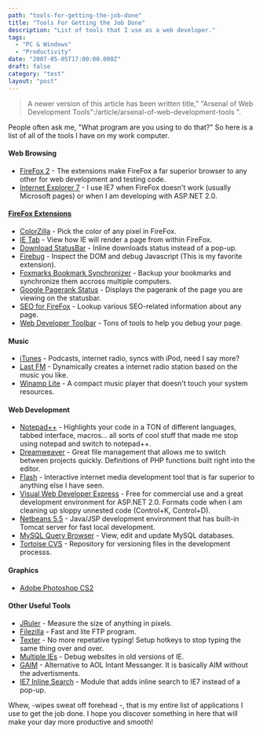 ```yaml
---
path: "tools-for-getting-the-job-done"
title: "Tools For Getting the Job Done"
description: "List of tools that I use as a web developer."
tags: 
  - "PC & Windows"
  - "Productivity"
date: "2007-05-05T17:00:00.000Z"
draft: false
category: "test"
layout: "post"
---
```


> A newer version of this article has been written title," "Arsenal of Web Development Tools":/article/arsenal-of-web-development-tools ".

People often ask me, "What program are you using to do that?" So here is a list of all of the tools I have on my work computer.

#### Web Browsing
- [FireFox 2](http://www.mozilla.com/en-US/firefox/) - The extensions make FireFox a far superior browser to any other for web development and testing code.
- [Internet Explorer 7](http://www.microsoft.com/windows/products/winfamily/ie/default.mspx) - I use IE7 when FireFox doesn't work (usually Microsoft pages) or when I am developing with ASP.NET 2.0.

#### [FireFox Extensions](https://addons.mozilla.org/firefox/extensions/)
- [ColorZilla](https://addons.mozilla.org/firefox/271/) - Pick the color of any pixel in FireFox.
- [IE Tab](https://addons.mozilla.org/firefox/1419/) - View how IE will render a page from within FireFox.
- [Download StatusBar](https://addons.mozilla.org/firefox/26/) - Inline downloads status instead of a pop-up.
- [Firebug](https://addons.mozilla.org/firefox/1843/) - Inspect the DOM and debug Javascript (This is my favorite extension).
- [Foxmarks Bookmark Synchronizer](https://addons.mozilla.org/firefox/2410/) - Backup your bookmarks and synchronize them accross multiple computers.
- [Google Pagerank Status](https://addons.mozilla.org/firefox/262/) - Displays the pagerank of the page you are viewing on the statusbar.
- [SEO for FireFox](http://tools.seobook.com/firefox/seo-for-firefox.html) - Lookup various SEO-related information about any page.
- [Web Developer Toolbar](https://addons.mozilla.org/firefox/60/) - Tons of tools to help you debug your page.

#### Music
- [iTunes](http://www.apple.com/itunes/) - Podcasts, internet radio, syncs with iPod, need I say more?
- [Last FM](http://www.last.fm/) - Dynamically creates a internet radio station based on the music you like.
- [Winamp Lite](http://www.winamp.com/player/free.php) - A compact music player that doesn't touch your system resources.

#### Web Development
- [Notepad++](http://notepad-plus.sourceforge.net/uk/site.htm) - Highlights your code in a TON of different languages, tabbed interface, macros... all sorts of cool stuff that made me stop using notepad and switch to notepad++.
- [Dreamweaver](http://www.adobe.com/products/dreamweaver/) - Great file management that allows me to switch between projects quickly. Definitions of PHP functions built right into the editor.
- [Flash](http://www.adobe.com/products/flash/flashpro/) - Interactive internet media development tool that is far superior to anything else I have seen.
- [Visual Web Developer Express](http://asp.net/downloads/default.aspx?tabid=62) - Free for commercial use and a great development environment for ASP.NET 2.0. Formats code when I am cleaning up sloppy unnested code (Control+K, Control+D).
- [Netbeans 5.5](http://www.netbeans.org/) - Java/JSP development environment that has built-in Tomcat server for fast local development.
- [MySQL Query Browser](http://www.mysql.com/products/tools/query-browser/) - View, edit and update MySQL databases.
- [Tortoise CVS](http://www.tortoisecvs.org/) - Repository for versioning files in the development processs.

#### Graphics
- [Adobe Photoshop CS2](http://www.adobe.com/products/photoshop/)

#### Other Useful Tools
- [JRuler](http://www.spadixbd.com/freetools/jruler.htm) - Measure the size of anything in pixels.
- [Filezilla](http://filezilla.sourceforge.net/) - Fast and lite FTP program.
- [Texter](http://lifehacker.com/software/texter/lifehacker-code-texter-windows-238306.php) - No more repetative typing! Setup hotkeys to stop typing the same thing over and over.
- [Multiple IEs](http://tredosoft.com/Multiple_IE) - Debug websites in old versions of IE.
- [GAIM](http://gaim.sourceforge.net/downloads.php) - Alternative to AOL Intant Messanger. It is basically AIM without the advertisments.
- [IE7 Inline Search](http://www.ieforge.com/InlineSearch/HomePage) - Module that adds inline search to IE7 instead of a pop-up.

Whew, 
-wipes sweat off forehead
-, that is my entire list of applications I use to get the job done. I hope you discover something in here that will make your day more productive and smooth!
